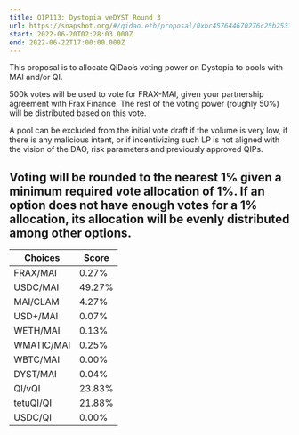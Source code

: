 ```yaml
---
title: QIP113: Dystopia veDYST Round 3
url: https://snapshot.org/#/qidao.eth/proposal/0xbc457644670276c25b253320593276b3091985198d2bb531b8d59a19a1d8ff09
start: 2022-06-20T02:28:03.000Z
end: 2022-06-22T17:00:00.000Z
---
```

This proposal is to allocate QiDao’s voting power on Dystopia to pools with MAI and/or QI.

500k votes will be used to vote for FRAX-MAI, given your partnership agreement with Frax Finance. The rest of the voting power (roughly 50%) will be distributed based on this vote. 

A pool can be excluded from the initial vote draft if the volume is very low, if there is any malicious intent, or if incentivizing such LP is not aligned with the vision of the DAO, risk parameters and previously approved QIPs.

Voting will be rounded to the nearest 1% given a minimum required vote allocation of 1%. If an option does not have enough votes for a 1% allocation, its allocation will be evenly distributed among other options.
---
| Choices | Score |
| --- | --- |
| FRAX/MAI | 0.27% |
| USDC/MAI | 49.27% |
| MAI/CLAM | 4.27% |
| USD+/MAI | 0.07% |
| WETH/MAI | 0.13% |
| WMATIC/MAI | 0.25% |
| WBTC/MAI | 0.00% |
| DYST/MAI | 0.04% |
| QI/vQI | 23.83% |
| tetuQI/QI | 21.88% |
| USDC/QI | 0.00% |

